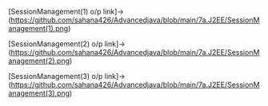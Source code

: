 [SessionManagement(1) o/p link]->(https://github.com/sahana426/Advancedjava/blob/main/7a.J2EE/SessionManagement(1).png)

[SessionManagement(2) o/p link]->(https://github.com/sahana426/Advancedjava/blob/main/7a.J2EE/SessionManagement(2).png)

[SessionManagement(3) o/p link]->(https://github.com/sahana426/Advancedjava/blob/main/7a.J2EE/SessionManagement(3).png)
